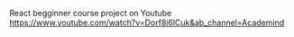 React begginner course project on Youtube
https://www.youtube.com/watch?v=Dorf8i6lCuk&ab_channel=Academind
